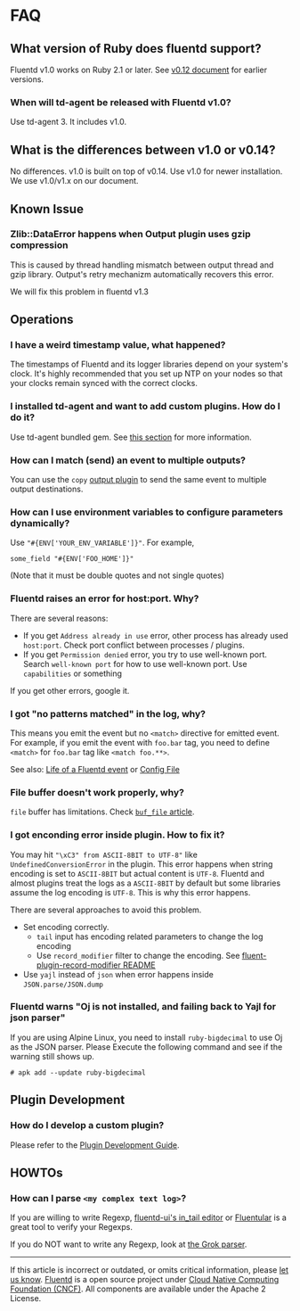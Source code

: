 # FAQ


## What version of Ruby does fluentd support?

Fluentd v1.0 works on Ruby 2.1 or later. See [v0.12 document](https://fluentd.gitbook.io/manual/v/0.12/)
for earlier versions.


### When will td-agent be released with Fluentd v1.0?

Use td-agent 3. It includes v1.0.


## What is the differences between v1.0 or v0.14?

No differences. v1.0 is built on top of v0.14. Use v1.0 for newer
installation. We use v1.0/v1.x on our document.


## Known Issue


### Zlib::DataError happens when Output plugin uses gzip compression

This is caused by thread handling mismatch between output thread and
gzip library. Output's retry mechanizm automatically recovers this
error.

We will fix this problem in fluentd v1.3


## Operations


### I have a weird timestamp value, what happened?

The timestamps of Fluentd and its logger libraries depend on your
system's clock. It's highly recommended that you set up NTP on your
nodes so that your clocks remain synced with the correct clocks.


### I installed td-agent and want to add custom plugins. How do I do it?

Use td-agent bundled gem. See [this section](/deployment/plugin-management.md)
for more information.


### How can I match (send) an event to multiple outputs?

You can use the `copy` [output plugin](/plugins/output/copy.md) to send the
same event to multiple output destinations.


### How can I use environment variables to configure parameters dynamically?

Use `"#{ENV['YOUR_ENV_VARIABLE']}"`. For example,

``` {.CodeRay}
some_field "#{ENV['FOO_HOME']}"
```

(Note that it must be double quotes and not single quotes)


### Fluentd raises an error for host:port. Why?

There are several reasons:

-   If you get `Address already in use` error, other process has already
    used `host:port`. Check port conflict between processes / plugins.
-   If you get `Permission denied` error, you try to use well-known
    port. Search `well-known port` for how to use well-known port. Use
    `capabilities` or something

If you get other errors, google it.


### I got "no patterns matched" in the log, why?

This means you emit the event but no `<match>` directive for emitted
event. For example, if you emit the event with `foo.bar` tag, you need
to define `<match>` for `foo.bar` tag like `<match foo.**>`.

See also: [Life of a Fluentd event](/overview/life-of-a-fluentd-event.md) or [Config File](/configuration/config-file.md)


### File buffer doesn't work properly, why?

`file` buffer has limitations. Check [`buf_file`
article](buf_file#limitation).


### I got enconding error inside plugin. How to fix it?

You may hit `"\xC3" from ASCII-8BIT to UTF-8"` like
`UndefinedConversionError` in the plugin. This error happens when string
encoding is set to `ASCII-8BIT` but actual content is `UTF-8`. Fluentd
and almost plugins treat the logs as a `ASCII-8BIT` by default but some
libraries assume the log encoding is `UTF-8`. This is why this error
happens.

There are several approaches to avoid this problem.

-   Set encoding correctly.
    -   `tail` input has encoding related parameters to change the log
        encoding
    -   Use `record_modifier` filter to change the encoding. See
        [fluent-plugin-record-modifier README](https://github.com/repeatedly/fluent-plugin-record-modifier#char_encoding)
-   Use `yajl` instead of `json` when error happens inside
    `JSON.parse/JSON.dump`


### Fluentd warns "Oj is not installed, and failing back to Yajl for json parser"

If you are using Alpine Linux, you need to install `ruby-bigdecimal` to
use Oj as the JSON parser. Please Execute the following command and see
if the warning still shows up.

``` {.CodeRay}
# apk add --update ruby-bigdecimal
```


## Plugin Development


### How do I develop a custom plugin?

Please refer to the [Plugin Development Guide](/developer/plugin-development.md).


## HOWTOs

### How can I parse `<my complex text log>`?

If you are willing to write Regexp, [fluentd-ui's in\_tail
editor](/deployment/fluentd-ui.md#intail-setting) or
[Fluentular](http://fluentular.herokuapp.com) is a great tool to verify
your Regexps.

If you do NOT want to write any Regexp, look at [the Grok parser](https://github.com/kiyoto/fluent-plugin-grok-parser).


------------------------------------------------------------------------

If this article is incorrect or outdated, or omits critical information, please [let us know](https://github.com/fluent/fluentd-docs/issues?state=open).
[Fluentd](http://www.fluentd.org/) is a open source project under [Cloud Native Computing Foundation (CNCF)](https://cncf.io/). All components are available under the Apache 2 License.
